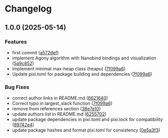 # Changelog

## 1.0.0 (2025-05-14)


### Features

* first commit ([a572def](https://github.com/bhklab/agony/commit/a572def004fb6177e5f90cda4c8239d4516e1ee4))
* implement Agony algorithm with Nanobind bindings and visualization ([5a9c852](https://github.com/bhklab/agony/commit/5a9c8525eda82dc8899c6e818fbd117a9ab38458))
* Implement minimal max-heap class (heapu) ([7f099a6](https://github.com/bhklab/agony/commit/7f099a6b2d1344e7db55442f6cf576d845bfbc64))
* Update pixi.toml for package building and dependencies ([7f099a6](https://github.com/bhklab/agony/commit/7f099a6b2d1344e7db55442f6cf576d845bfbc64))


### Bug Fixes

* correct author links in README.md ([6621640](https://github.com/bhklab/agony/commit/66216407deadcf941e10abb2cda43d42fed621e1))
* Correct typo in largest_slack function ([7f099a6](https://github.com/bhklab/agony/commit/7f099a6b2d1344e7db55442f6cf576d845bfbc64))
* remove from references section ([38e7e10](https://github.com/bhklab/agony/commit/38e7e10d62e0fd4d07ca661eb35757f8c4be6182))
* update authors list in README.md ([6255702](https://github.com/bhklab/agony/commit/6255702e7e7c891c6597e77e7eeee7d5dfefb56e))
* update package dependencies in pixi.toml and pixi.lock for compatibility ([89742e4](https://github.com/bhklab/agony/commit/89742e4ef881de34989aaae9249d205c0f058357))
* update package hashes and format pixi.toml for consistency ([0e5a3f3](https://github.com/bhklab/agony/commit/0e5a3f3b657b77705c178f337efd67f3e9b604e4))
